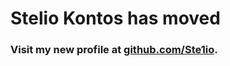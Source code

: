 # Stelio Kontos has moved

### Visit my new profile at [github.com/Ste1io](https://github.com/Ste1io).
